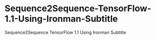 # Sequence2Sequence-TensorFlow-1.1-Using-Ironman-Subtitle
Sequence2Sequence TensorFlow 1.1 Using Ironman Subtitle
